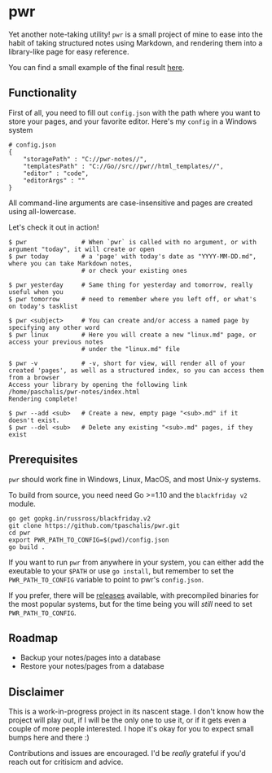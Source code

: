 # pwr

Yet another note-taking utility! `pwr` is a small project of mine to ease into the habit of taking structured notes using Markdown, and rendering them into a library-like page for easy reference.

You can find a small example of the final result [here](#).

## Functionality

First of all, you need to fill out `config.json` with the path where you want to store your pages, and your favorite editor. Here's my `config` in a Windows system
```
# config.json
{
	"storagePath" : "C://pwr-notes//",
	"templatesPath" : "C://Go//src//pwr//html_templates//", 
	"editor" : "code",
	"editorArgs" : ""
}
```

All command-line arguments are case-insensitive and pages are created using all-lowercase.

Let's check it out in action!

```
$ pwr 				# When `pwr` is called with no argument, or with argument "today", it will create or open
$ pwr today			# a 'page' with today's date as "YYYY-MM-DD.md", where you can take Markdown notes, 
					# or check your existing ones

$ pwr yesterday 	# Same thing for yesterday and tomorrow, really useful when you
$ pwr tomorrow		# need to remember where you left off, or what's on today's tasklist

$ pwr <subject>		# You can create and/or access a named page by specifying any other word
$ pwr linux			# Here you will create a new "linux.md" page, or access your previous notes
					# under the "linux.md" file

$ pwr -v 			# -v, short for view, will render all of your created 'pages', as well as a structured index, so you can access them from a browser
Access your library by opening the following link
/home/paschalis/pwr-notes/index.html
Rendering complete!

$ pwr --add <sub>	# Create a new, empty page "<sub>.md" if it doesn't exist.
$ pwr --del <sub> 	# Delete any existing "<sub>.md" pages, if they exist 
```


## Prerequisites
`pwr` should work fine in Windows, Linux, MacOS, and most Unix-y systems.

To build from source, you need need Go >=1.10 and the `blackfriday v2` module.

```
go get gopkg.in/russross/blackfriday.v2
git clone https://github.com/tpaschalis/pwr.git
cd pwr
export PWR_PATH_TO_CONFIG=$(pwd)/config.json
go build .
```

If you want to run `pwr` from anywhere in your system, you can either add the exeutable to your `$PATH` or use `go install`, but remember to set the `PWR_PATH_TO_CONFIG` variable to point to pwr's `config.json`.

If you prefer, there will be [releases](https://github.com/tpaschalis/pwr/releases) available, with precompiled binaries for the most popular systems, but for the time being you will *still* need to set `PWR_PATH_TO_CONFIG`.


## Roadmap
- Backup your notes/pages into a database
- Restore your notes/pages from a database

## Disclaimer

This is a work-in-progress project in its nascent stage. I don't know how the project will play out, if I will be the only one to use it, or if it gets even a couple of more people interested. I hope it's okay for you to expect small bumps here and there :) 

Contributions and issues are encouraged. I'd be *really* grateful if you'd reach out for critisicm and advice.
